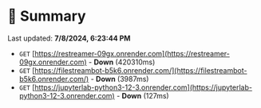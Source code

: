 # 📖 Summary
Last updated: **7/8/2024, 6:23:44 PM**

- `GET` [https://restreamer-09gx.onrender.com](https://restreamer-09gx.onrender.com) - **Down** (420310ms)
- `GET` [https://filestreambot-b5k6.onrender.com/](https://filestreambot-b5k6.onrender.com/) - **Down** (3987ms)
- `GET` [https://jupyterlab-python3-12-3.onrender.com](https://jupyterlab-python3-12-3.onrender.com) - **Down** (127ms)
